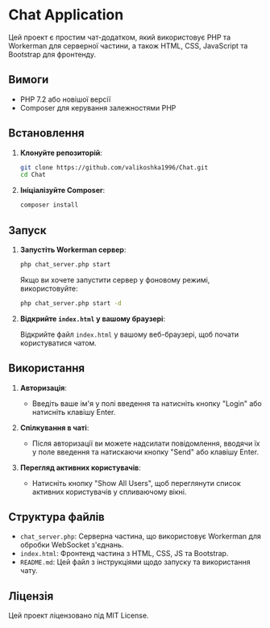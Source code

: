# Chat Application

Цей проект є простим чат-додатком, який використовує PHP та Workerman для серверної частини, а також HTML, CSS, JavaScript та Bootstrap для фронтенду.

## Вимоги

- PHP 7.2 або новішої версії
- Composer для керування залежностями PHP

## Встановлення

1. **Клонуйте репозиторій**:

    ```sh
    git clone https://github.com/valikoshka1996/Chat.git
    cd Chat
    ```

2. **Ініціалізуйте Composer**:

    ```sh
    composer install
    ```

## Запуск

1. **Запустіть Workerman сервер**:

    ```sh
    php chat_server.php start
    ```

    Якщо ви хочете запустити сервер у фоновому режимі, використовуйте:

    ```sh
    php chat_server.php start -d
    ```

2. **Відкрийте `index.html` у вашому браузері**:

    Відкрийте файл `index.html` у вашому веб-браузері, щоб почати користуватися чатом.

## Використання

1. **Авторизація**:
    - Введіть ваше ім'я у полі введення та натисніть кнопку "Login" або натисніть клавішу Enter.

2. **Спілкування в чаті**:
    - Після авторизації ви можете надсилати повідомлення, вводячи їх у поле введення та натискаючи кнопку "Send" або клавішу Enter.

3. **Перегляд активних користувачів**:
    - Натисніть кнопку "Show All Users", щоб переглянути список активних користувачів у спливаючому вікні.

## Структура файлів

- `chat_server.php`: Серверна частина, що використовує Workerman для обробки WebSocket з'єднань.
- `index.html`: Фронтенд частина з HTML, CSS, JS та Bootstrap.
- `README.md`: Цей файл з інструкціями щодо запуску та використання чату.

## Ліцензія

Цей проект ліцензовано під MIT License.
